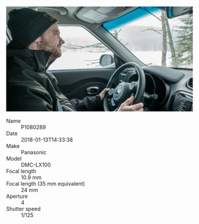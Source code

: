[![P1080289](/photos/hd/P1080289.jpg)](/photos/full/P1080289.jpg?raw=true)

<dl>
  <dt>Name</dt>
  <dd>P1080289</dd>
  <dt>Date</dt>
  <dd>2018-01-13T14:33:38</dd>
  <dt>Make</dt>
  <dd>Panasonic</dd>
  <dt>Model</dt>
  <dd>DMC-LX100</dd>
  <dt>Focal length</dt>
  <dd>10.9 mm</dd>
  <dt>Focal length (35 mm equivalent)</dt>
  <dd>24 mm</dd>
  <dt>Aperture</dt>
  <dd>4</dd>
  <dt>Shutter speed</dt>
  <dd>1/125</dd>
</dl>
